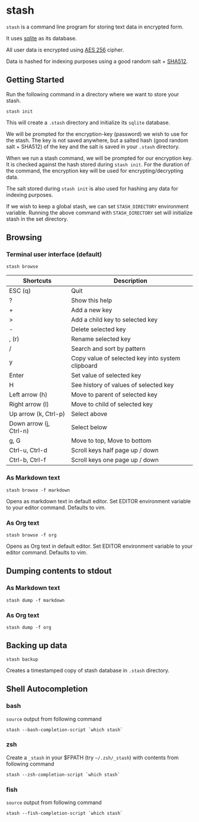 # stash

`stash` is a command line program for storing text data in encrypted form.

It uses [sqlite](https://sqlite.org/) as its database.

All user data is encrypted using [AES 256](https://en.wikipedia.org/wiki/Advanced_Encryption_Standard) cipher.

Data is hashed for indexing purposes using a good random salt + [SHA512](https://en.wikipedia.org/wiki/SHA-2).

## Getting Started

Run the following command in a directory where we want to store your stash.

```
stash init
```

This will create a `.stash` directory and initialize its `sqlite` database.

We will be prompted for the encryption-key (password) we wish to use for the stash. The key is not saved anywhere, but a
salted hash (good random salt + SHA512) of the key and the salt is saved in your `.stash` directory.

When we run a stash command, we will be prompted for our encryption key. It is checked against the hash stored during
`stash init`. For the duration of the command, the encryption key will be used for encrypting/decrypting data.

The salt stored during `stash init` is also used for hashing any data for indexing purposes.

If we wish to keep a global stash, we can set `STASH_DIRECTORY` environment variable. Running
the above command with `STASH_DIRECTORY` set will initialize stash in the set directory.

## Browsing

### Terminal user interface (default)

```
stash browse
```

| Shortcuts              | Description                                      |
|------------------------|--------------------------------------------------|
| ESC (q)                | Quit                                             |
| ?                      | Show this help                                   |
| +                      | Add a new key                                    |
| >                      | Add a child key to selected key                  |
| -                      | Delete selected key                              |
| , (r)                  | Rename selected key                              |
| /                      | Search and sort by pattern                       |
| y                      | Copy value of selected key into system clipboard |
| Enter                  | Set value of selected key                        |
| H                      | See history of values of selected key            |
| Left arrow (h)         | Move to parent of selected key                   |
| Right arrow (l)        | Move to child of selected key                    |
| Up arrow (k, Ctrl-p)   | Select above                                     |
| Down arrow (j, Ctrl-n) | Select below                                     |
| g, G                   | Move to top, Move to bottom                      |
| Ctrl-u, Ctrl-d         | Scroll keys half page up / down                  |
| Ctrl-b, Ctrl-f         | Scroll keys one page up / down                   |

### As Markdown text

```
stash browse -f markdown
```

Opens as markdown text in default editor. Set EDITOR environment variable to your editor command. Defaults to vim.

### As Org text

```
stash browse -f org
```

Opens as Org text in default editor. Set EDITOR environment variable to your editor command. Defaults to vim.

## Dumping contents to stdout

### As Markdown text

```
stash dump -f markdown
```

### As Org text

```
stash dump -f org
```

## Backing up data

```
stash backup
```

Creates a timestamped copy of stash database in `.stash` directory.

## Shell Autocompletion

### bash

`source` output from following command

```
stash --bash-completion-script `which stash`
```

### zsh

Create a `_stash` in your $FPATH (try `~/.zsh/_stash`) with contents from following command

```
stash --zsh-completion-script `which stash`
```

### fish

`source` output from following command

```
stash --fish-completion-script `which stash`
```
